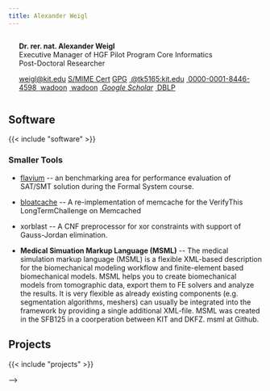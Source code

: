 ```yaml
---
title: Alexander Weigl
---
```


<div class="columns">
  <div class="column col-3">    
    <aimg width="200px" src="{{ .Site.BaseURL }}/user-images-250px/{{ .Get "img" }}.webp" />
  </div>
  <div class="column col-6">
    <p>
      <strong>Dr. rer. nat. Alexander Weigl</strong><br>
      Executive Manager of HGF Pilot Program Core Informatics<br>Post-Doctoral Researcher
      <br>
    </p>
	<p>
    <span class="entry">
		<a href="mailto:weigl@kit.edu"><i class="ph ph-at"></i> weigl@kit.edu</a>
    </span>    <span class="entry">
    <a href="https://search.ca.kit.edu/download/pem/19897402986040892472794902419335592683"><i class="ph ph-key"></i> S/MIME Cert</a>
    </span>    <span class="entry">
    <a href="https://formal.kastel.kit.edu/~weigl/weigl.asc"><i class="ph ph-fingerprint"></i>
<abrev title="9C63 C6FC 02D8 6A0E 6326 4B25 8864 9644 84D2 2F29">GPG</abbrev></a>
</span>    <span class="entry">
    <a href="https://to.matrix.kit.edu/#/@tk5165:kit.edu">
		<i class="ph ph-matrix-logo"></i>&nbsp;@tk5165:kit.edu</a>
    </span>    <span class="entry">
	<a href="https://orcid.org/0000-0001-8446-4598"><i class="ai ai-orcid" aria-hidden="true"></i>&nbsp;0000-0001-8446-4598
	</a>
  </span>    <span class="entry">
	<a href="https://github.com/wadoon">
	  <i class="ph ph-github-logo" aria-hidden="true"></i>&nbsp;wadoon</a>
    </span>    <span class="entry">
	<a href="https://gitlab.com/wadoon">
	  <i class="ph ph-gitlab-logo" aria-hidden="true"></i>&nbsp;wadoon</a>
    </span>    <span class="entry">
	<a href="https://scholar.google.com/citations?user=hZ-ihecAAAAJ">
	  <i class="ai ai-google-scholar-square ai-1x">&nbsp;Google Scholar</i></a>
    </span>
    <span class="entry">
	  <a href="https://dblp.uni-trier.de/pid/170/0399.html"><i class="ai ai-dblp-square ai-1x"></i>&nbsp;DBLP</a>
    </span>
  </div>
</div>

<!--
<details>
<summary><h2>Activities</h2></summary>

* 2024
  * Contract Automata @ FormaliSE'24 and MBMV'24

* 2023
  * Start of KiKIT -- a pilot programm to foster basic and fundamental
   research of computer science inside the Helmholtz Association
  * Organising the 2nd VerifyThis LongTerm Challenges
	
* 2022
  * Novel approach on formal semantical data-minimsation @ ISOLA'22

* 2021
  * Finish my PhD studies with the degree Dr. rer. nat.
  * Teaching Assistant for Formale Systeme
  * Papers on: NFM'2021, QEST'2021, DPM'2021
  * Organising the VerifyThis LongTerm Challenges

* 2020
  * Teaching Assistant for Formale Systeme
  * Attending Formalise'2020 in Seoul
  * Organising the VerifyThis LongTerm Challenges

* 2018
	* Attending VTSA Summer School
    * Board Chairman of the Doctoral Convention Informatics until April 2019

* 2017
  * Attending iFM 2017
  * Attending INDIN 2017 with two papers
  * Attending NATO Summer School in Markoberdorf, Bavaria, Germany

* 2016
  * I am going to hold presentation about #PI at QASA'16
  * Attendance SAT/SMT/AR Summer School 2015
  * Published Sound Probabilistic #SAT with Projection at QAPL'16

* 2015
  * Attendance to VTSA 2015

</details> 
 -->
 
 
<section>

## Software

{{< include "software" >}} 

### Smaller Tools

* [flavium](https://github.com/wadoon/flavium) -- an benchmarking area
  for performance evaluation of SAT/SMT solution during the Formal
  System course.  
  
* [bloatcache](https://github.com/wadoon/bloatcache) -- A
  re-implementation of memcache for the VerifyThis LongTermChallenge
  on Memcached

* xorblast -- A CNF preprocessor for xor constraints with support of Gauss-Jordan elimination.

* **Medical Simuation Markup Language (MSML)** -- The medical simulation
markup language (MSML) is a flexible XML-based description for the
biomechanical modeling workflow and finite-element based biomechanical
models. MSML helps you to create biomechanical models from tomographic
data, export them to FE solvers and analyze the results. It is very
flexible as already existing components (e.g. segmentation algorithms,
meshers) can usually be integrated into the framework by providing a
single additional XML-file. MSML was created in the SFB125 in a
coorperation between KIT and DKFZ. msml at Github.

</section>


<section>

## Projects

{{< include "projects" >}}

</section>

<!--
<section>

## Publications

### 2021

<ul class="biblist">
<li> <span='authors'><a href="/weigl/">Alexander Weigl</a>, <a href="https://formal.kastel.kit.edu/&#126;ulbrich/">Mattias Ulbrich</a>, <a href="https://www.int.mta.ac.il/StaffDirectoryMTA/Prof.-Tyszberowicz-Shmuel">Shmuel S. Tyszberowicz</a>, <a href="https://formal.kastel.kit.edu/&#126;klamroth/">Jonas Klamroth</a></span><br><span='title'>Runtime Verification of Generalized Test Tables</span><br><span class='venue'>NASA Formal Methods - 13th International Symposium, NFM 2021, Virtual Event, May 24-28, 2021, Proceedings</span><br><span='actions'>[<a href="https://doi.org/10.1007/978-3-030-76384-8_22)">doi</a> | <a href="https://dblp.org/rec/conf/nfm/WeiglUTK21.bib">bib</a>]</span></li>
</ul>

### 2020

<ul class="biblist">
<li> <span='authors'><a href="/weigl/">Alexander Weigl</a>, <a href="https://formal.kastel.kit.edu/&#126;ulbrich/">Mattias Ulbrich</a>, Suhyun Cha, <a href="https://formal.kastel.kit.edu/&#126;beckert/">Bernhard Beckert</a>, <a href="https://www.ais.mw.tum.de/en/institute/staff/prof-vogel-heuser/">Birgit Vogel-Heuser</a></span><br><span='title'>Relational Test Tables: A Practical Specification Language for Evolution and Security</span><br><span class='venue'>FormaliSE@ICSE 2020: 8th International Conference on Formal Methods in Software Engineering, Seoul, Republic of Korea, July 13, 2020</span><br><span='actions'>[<a href="https://doi.org/10.1145/3372020.3391566)">doi</a> | <a href="https://dblp.org/rec/conf/icse/WeiglUCBV20.bib">bib</a>]</span></li>
<li> <span='authors'><a href="/weigl/">Alexander Weigl</a>, <a href="https://formal.kastel.kit.edu/&#126;ulbrich/">Mattias Ulbrich</a>, Daniel Lentzsch</span><br><span='title'>Modular Regression Verification for Reactive Systems</span><br><span class='venue'>Leveraging Applications of Formal Methods, Verification and Validation: Engineering Principles - 9th International Symposium on Leveraging Applications of Formal Methods, ISoLA 2020, Rhodes, Greece, October 20-30, 2020, Proceedings, Part II</span><br><span='actions'>[<a href="https://doi.org/10.1007/978-3-030-61470-6_3)">doi</a> | <a href="https://dblp.org/rec/conf/isola/WeiglUL20.bib">bib</a>]</span></li>
<li> <span='authors'><a href="http://wwwhome.cs.utwente.nl/~marieke/">Marieke Huisman</a>, Raúl E. Monti, <a href="https://formal.kastel.kit.edu/&#126;ulbrich/">Mattias Ulbrich</a>, <a href="/weigl/">Alexander Weigl</a></span><br><span='title'>The VerifyThis Collaborative Long Term Challenge</span><br><span class='venue'>Deductive Verification – The next 20 years</span><br><span='actions'></span></li>
<li> <span='authors'><a href="/weigl/">Alexander Weigl</a>, <a href="https://formal.kastel.kit.edu/&#126;ulbrich/">Mattias Ulbrich</a>, Suhyun Cha, Bernhard Beckert Birgit Vogel-Heuser</span><br><span='title'>Relational Test Tables: A Practical Specification Language for Evolution and Security</span><br><span class='venue'>n/a</span><br><span='actions'></span></li>
</ul>

### 2019

<ul class="biblist">
<li> <span='authors'><a href="https://formal.kastel.kit.edu/&#126;beckert/">Bernhard Beckert</a>, Jakob Mund, <a href="https://formal.kastel.kit.edu/&#126;ulbrich/">Mattias Ulbrich</a>, <a href="/weigl/">Alexander Weigl</a></span><br><span='title'>Formal Verification of Evolutionary Changes</span><br><span class='venue'>Managed Software Evolution</span><br><span='actions'>[<a href="https://doi.org/10.1007/978-3-030-13499-0_11)">doi</a> | <a href="https://dblp.org/rec/books/sp/19/BeckertMUW19.bib">bib</a>]</span></li>
<li> <span='authors'>Suhyun Cha, <a href="https://formal.kastel.kit.edu/&#126;ulbrich/">Mattias Ulbrich</a>, <a href="/weigl/">Alexander Weigl</a>, <a href="https://formal.kastel.kit.edu/&#126;beckert/">Bernhard Beckert</a>, Kathrin Land, <a href="https://www.ais.mw.tum.de/en/institute/staff/prof-vogel-heuser/">Birgit Vogel-Heuser</a></span><br><span='title'>On the Preservation of the Trust by Regression Verification of PLC software for Cyber-Physical Systems of Systems</span><br><span class='venue'>17th IEEE International Conference on Industrial Informatics, INDIN 2019, Helsinki, Finland, July 22-25, 2019</span><br><span='actions'>[<a href="https://doi.org/10.1109/INDIN41052.2019.8972210)">doi</a> | <a href="https://dblp.org/rec/conf/indin/ChaUWBLV19.bib">bib</a>]</span></li>
<li> <span='authors'><a href="/weigl/">Alexander Weigl</a></span><br><span='title'>Provably Forgetting of Information in Manufacturing Systems: Verification of the KASTEL Industry Demonstrator</span><br><span class='venue'>n/a</span><br><span='actions'>[<a href="https://doi.org/10.5445/IR/1000117803)">doi</a>]</span></li>
<li> <span='authors'><a href="/weigl/">Alexander Weigl</a></span><br><span='title'>KASTEL Industry 4.0 Demonstrator: Provably Forgetting Information in PLC software</span><br><span class='venue'>n/a</span><br><span='actions'>[<a href="https://doi.org/10.5445/IR/1000098887)">doi</a>]</span></li>
</ul>

### 2018

<ul class="biblist">
<li> <span='authors'>Suhyun Cha, <a href="/weigl/">Alexander Weigl</a>, <a href="https://formal.kastel.kit.edu/&#126;ulbrich/">Mattias Ulbrich</a>, <a href="https://formal.kastel.kit.edu/&#126;beckert/">Bernhard Beckert</a>, <a href="https://www.ais.mw.tum.de/en/institute/staff/prof-vogel-heuser/">Birgit Vogel-Heuser</a></span><br><span='title'>Achieving delta description of the control software for an automated production system evolution</span><br><span class='venue'>14th IEEE International Conference on Automation Science and Engineering, CASE 2018, Munich, Germany, August 20-24, 2018</span><br><span='actions'>[<a href="https://doi.org/10.1109/COASE.2018.8560588)">doi</a> | <a href="https://dblp.org/rec/conf/case/ChaWUBV18.bib">bib</a>]</span></li>
<li> <span='authors'><a href="https://formal.kastel.kit.edu/&#126;beckert/">Bernhard Beckert</a>, Timo Bingmann, Moritz Kiefer, <a href="https://algo2.iti.kit.edu/sanders.php">Peter Sanders</a>, <a href="https://formal.kastel.kit.edu/&#126;ulbrich/">Mattias Ulbrich</a>, <a href="/weigl/">Alexander Weigl</a></span><br><span='title'>Relational Equivalence Proofs Between Imperative and MapReduce Algorithms</span><br><span class='venue'>Verified Software. Theories, Tools, and Experiments - 10th International Conference, VSTTE 2018, Oxford, UK, July 18-19, 2018, Revised Selected Papers</span><br><span='actions'>[<a href="https://doi.org/10.1007/978-3-030-03592-1_14)">doi</a> | <a href="https://dblp.org/rec/conf/vstte/BeckertBK0UW18.bib">bib</a>]</span></li>
<li> <span='authors'>Suhyun Cha, <a href="/weigl/">Alexander Weigl</a>, <a href="https://formal.kastel.kit.edu/&#126;ulbrich/">Mattias Ulbrich</a>, <a href="https://formal.kastel.kit.edu/&#126;beckert/">Bernhard Beckert</a>, <a href="https://www.ais.mw.tum.de/en/institute/staff/prof-vogel-heuser/">Birgit Vogel-Heuser</a></span><br><span='title'>Applicability of generalized test tables: a case study using the manufacturing system demonstrator xPPU</span><br><span class='venue'>Automatisierungstechnik, Vol. 66, N. 10</span><br><span='actions'>[<a href="https://doi.org/10.1515/auto-2018-0028)">doi</a> | <a href="https://dblp.org/rec/journals/at/ChaWUBV18.bib">bib</a>]</span></li>
<li> <span='authors'><a href="https://formal.kastel.kit.edu/&#126;beckert/">Bernhard Beckert</a>, Timo Bingmann, Moritz Kiefer, <a href="https://algo2.iti.kit.edu/sanders.php">Peter Sanders</a>, <a href="https://formal.kastel.kit.edu/&#126;ulbrich/">Mattias Ulbrich</a>, <a href="/weigl/">Alexander Weigl</a></span><br><span='title'>Proving Equivalence Between Imperative and MapReduce Implementations Using Program Transformations</span><br><span class='venue'>Proceedings Third Workshop on Models for Formal Analysis of Real Systems and Sixth International Workshop on Verification and Program Transformation, MARS/VPT@ETAPS 2018, Thessaloniki, Greece, 20th April 2018</span><br><span='actions'>[<a href="https://doi.org/10.4204/EPTCS.268.7)">doi</a> | <a href="https://dblp.org/rec/journals/corr/abs-1803-10328.bib">bib</a>]</span></li>
<li> <span='authors'><a href="https://formal.kastel.kit.edu/&#126;grebing/">Sarah Grebing</a>, An Thuy Tien Luong, <a href="/weigl/">Alexander Weigl</a></span><br><span='title'>Adding Text-Based Interaction to a Direct-Manipulation Interface for Program Verification – Lessons Learned</span><br><span class='venue'>13th International Workshop on User Interfaces for Theorem Provers (UITP 2018)</span><br><span='actions'></span></li>
</ul>

### 2017

<ul class="biblist">
<li> <span='authors'><a href="https://formal.kastel.kit.edu/&#126;beckert/">Bernhard Beckert</a>, Suhyun Cha, <a href="https://formal.kastel.kit.edu/&#126;ulbrich/">Mattias Ulbrich</a>, <a href="https://www.ais.mw.tum.de/en/institute/staff/prof-vogel-heuser/">Birgit Vogel-Heuser</a>, <a href="/weigl/">Alexander Weigl</a></span><br><span='title'>Generalised Test Tables: A Practical Specification Language for Reactive Systems</span><br><span class='venue'>Integrated Formal Methods - 13th International Conference, IFM 2017, Turin, Italy, September 20-22, 2017, Proceedings</span><br><span='actions'>[<a href="https://doi.org/10.1007/978-3-319-66845-1_9)">doi</a> | <a href="https://dblp.org/rec/conf/ifm/BeckertCUVW17.bib">bib</a>]</span></li>
<li> <span='authors'>Suhyun Cha, Sebastian Ulewicz, <a href="https://www.ais.mw.tum.de/en/institute/staff/prof-vogel-heuser/">Birgit Vogel-Heuser</a>, <a href="/weigl/">Alexander Weigl</a>, <a href="https://formal.kastel.kit.edu/&#126;ulbrich/">Mattias Ulbrich</a>, <a href="https://formal.kastel.kit.edu/&#126;beckert/">Bernhard Beckert</a></span><br><span='title'>Generation of monitoring functions in production automation using test specifications</span><br><span class='venue'>15th IEEE International Conference on Industrial Informatics, INDIN 2017, Emden, Germany, July 24-26, 2017</span><br><span='actions'>[<a href="https://doi.org/10.1109/INDIN.2017.8104795)">doi</a> | <a href="https://dblp.org/rec/conf/indin/ChaUVWUB17.bib">bib</a>]</span></li>
<li> <span='authors'><a href="/weigl/">Alexander Weigl</a>, <a href="https://www.informatik.uni-augsburg.de/lehrstuehle/swt/vs/mitarbeiter/externe/wiebe/">Franziska Wiebe</a>, <a href="https://formal.kastel.kit.edu/&#126;ulbrich/">Mattias Ulbrich</a>, Sebastian Ulewicz, Suhyun Cha, <a href="https://formal.kastel.kit.edu/&#126;kirsten/">Michael Kirsten</a>, <a href="https://formal.kastel.kit.edu/&#126;beckert/">Bernhard Beckert</a>, <a href="https://www.ais.mw.tum.de/en/institute/staff/prof-vogel-heuser/">Birgit Vogel-Heuser</a></span><br><span='title'>Generalized test tables: A powerful and intuitive specification language for reactive systems</span><br><span class='venue'>15th IEEE International Conference on Industrial Informatics, INDIN 2017, Emden, Germany, July 24-26, 2017</span><br><span='actions'>[<a href="https://doi.org/10.1109/INDIN.2017.8104887)">doi</a> | <a href="https://dblp.org/rec/conf/indin/WeiglWUUCKBV17.bib">bib</a>]</span></li>
</ul>

### 2016

<ul class="biblist">
<li> <span='authors'><a href="/weigl/">Alexander Weigl</a></span><br><span='title'>Efficient SAT-Based Pre-image Enumeration for Quantitative Information Flow in Programs</span><br><span class='venue'>Data Privacy Management and Security Assurance - 11th International Workshop, DPM 2016 and 5th International Workshop, QASA 2016, Heraklion, Crete, Greece, September 26-27, 2016, Proceedings</span><br><span='actions'>[<a href="https://doi.org/10.1007/978-3-319-47072-6_4)">doi</a> | <a href="https://dblp.org/rec/conf/esorics/Weigl16.bib">bib</a>]</span></li>
<li> <span='authors'><a href="https://formal.kastel.kit.edu/&#126;klebanov/">Vladimir Klebanov</a>, <a href="/weigl/">Alexander Weigl</a>, Jörg Weisbarth</span><br><span='title'>Sound Probabilistic #SAT with Projection</span><br><span class='venue'>Proceedings 14th International Workshop Quantitative Aspects of Programming Languages and Systems, QAPL 2016, Eindhoven, The Netherlands, April 2-3, 2016</span><br><span='actions'>[<a href="https://doi.org/10.4204/EPTCS.227.2)">doi</a> | <a href="https://dblp.org/rec/journals/corr/KlebanovWW16.bib">bib</a>]</span></li>
<li> <span='authors'>Sebastian Ulewicz, <a href="https://formal.kastel.kit.edu/&#126;ulbrich/">Mattias Ulbrich</a>, <a href="/weigl/">Alexander Weigl</a>, Michael Kir­sten, <a href="https://www.informatik.uni-augsburg.de/lehrstuehle/swt/vs/mitarbeiter/externe/wiebe/">Franziska Wiebe</a>, <a href="https://formal.kastel.kit.edu/&#126;beckert/">Bernhard Beckert</a>, <a href="https://www.ais.mw.tum.de/en/institute/staff/prof-vogel-heuser/">Birgit Vogel-Heuser</a></span><br><span='title'>A Veri­fi­ca­tion-Supported Evolution Approach to Assist Software Application Engineers in Industrial Factory Automation</span><br><span class='venue'>IEEE International Symposium on Assembly and Manufacturing (ISAM 2016)</span><br><span='actions'>[<a href="https://doi.org/10.1109/ISAM.2016.7750714)">doi</a>]</span></li>
</ul>

### 2015

<ul class="biblist">
<li> <span='authors'><a href="https://formal.kastel.kit.edu/&#126;beckert/">Bernhard Beckert</a>, <a href="https://formal.kastel.kit.edu/&#126;ulbrich/">Mattias Ulbrich</a>, <a href="https://www.ais.mw.tum.de/en/institute/staff/prof-vogel-heuser/">Birgit Vogel-Heuser</a>, <a href="/weigl/">Alexander Weigl</a></span><br><span='title'>Regression Verification for Programmable Logic Controller Software</span><br><span class='venue'>n/a</span><br><span='actions'></span></li>
<li> <span='authors'><a href="https://formal.kastel.kit.edu/&#126;beckert/">Bernhard Beckert</a>, <a href="https://formal.kastel.kit.edu/&#126;ulbrich/">Mattias Ulbrich</a>, <a href="https://www.ais.mw.tum.de/en/institute/staff/prof-vogel-heuser/">Birgit Vogel-Heuser</a>, <a href="/weigl/">Alexander Weigl</a></span><br><span='title'>Regression Verification for Programmable Logic Controller Software</span><br><span class='venue'>Formal Methods and Software Engineering - 17th International Conference on Formal Engineering Methods, ICFEM 2015, Paris, France, November 3-5, 2015, Proceedings</span><br><span='actions'>[<a href="https://doi.org/10.1007/978-3-319-25423-4_15)">doi</a> | <a href="https://dblp.org/rec/conf/icfem/BeckertUVW15.bib">bib</a>]</span></li>
<li> <span='authors'>Sebastian Ulewicz, <a href="https://www.ais.mw.tum.de/en/institute/staff/prof-vogel-heuser/">Birgit Vogel-Heuser</a>, <a href="https://formal.kastel.kit.edu/&#126;ulbrich/">Mattias Ulbrich</a>, <a href="/weigl/">Alexander Weigl</a>, <a href="https://formal.kastel.kit.edu/&#126;beckert/">Bernhard Beckert</a></span><br><span='title'>Proving equivalence between control software variants for Programmable Logic Controllers: Using Regression Verification to Reduce Unneeded Variant Diversity</span><br><span class='venue'>IEEE International Conference on Emerging Technologies and Factory Automation, ETFA</span><br><span='actions'>[<a href="https://doi.org/10.1109/ETFA.2015.7301603)">doi</a>]</span></li>
<li> <span='authors'><a href="/weigl/">Alexander Sebastian Weigl</a></span><br><span='title'>Regression Verification for Programmable Logic Controller Software</span><br><span class='venue'>Karlsruhe Institute of Technology</span><br><span='actions'></span></li>
</ul>

### 2012

<ul class="biblist">
<li> <span='authors'><a href="/weigl/">Alexander Weigl</a></span><br><span='title'>Algorithms for Forbidden Pattern Recognition in Transition Diagrams</span><br><span class='venue'>University of Applied Science</span><br><span='actions'></span></li>
<!-- /publications -->
</section>
-->
